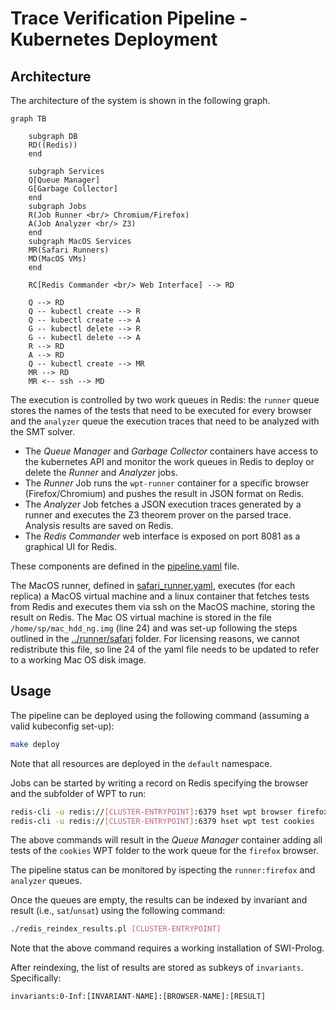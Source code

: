 # Trace Verification Pipeline - Kubernetes Deployment

## Architecture

The architecture of the system is shown in the following graph.

```mermaid
graph TB
    
    subgraph DB
    RD((Redis))
    end

    subgraph Services
    Q[Queue Manager]
    G[Garbage Collector]
    end
    subgraph Jobs
    R(Job Runner <br/> Chromium/Firefox)
    A(Job Analyzer <br/> Z3)
    end
    subgraph MacOS Services
    MR(Safari Runners)
    MD(MacOS VMs)
    end
    
    RC[Redis Commander <br/> Web Interface] --> RD

    Q --> RD
    Q -- kubectl create --> R
    Q -- kubectl create --> A
    G -- kubectl delete --> R
    G -- kubectl delete --> A
    R --> RD
    A --> RD
    Q -- kubectl create --> MR
    MR --> RD
    MR <-- ssh --> MD
```

The execution is controlled by two work queues in Redis: the `runner` queue stores the names of the tests that need to be executed for every browser and the `analyzer` queue the execution traces that need to be analyzed with the SMT solver. 
- The *Queue Manager* and *Garbage Collector* containers have access to the kubernetes API and monitor the work queues in Redis to deploy or delete the *Runner* and *Analyzer* jobs.
- The *Runner* Job runs the `wpt-runner` container for a specific browser (Firefox/Chromium) and pushes the result in JSON format on Redis.
- The *Analyzer* Job fetches a JSON execution traces generated by a runner and executes the Z3 theorem prover on the parsed trace. Analysis results are saved on Redis.
- The *Redis Commander* web interface is exposed on port 8081 as a graphical UI for Redis.

These components are defined in the [pipeline.yaml](pipeline.yaml) file.

The MacOS runner, defined in [safari_runner.yaml](safari_runner.yaml), executes (for each replica) a MacOS virtual machine and a linux container that fetches tests from Redis and executes them via ssh on the MacOS machine, storing the result on Redis. The Mac OS virtual machine is stored in the file `/home/sp/mac_hdd_ng.img` (line 24) and was set-up following the steps outlined in the [../runner/safari](runner/safari) folder. For licensing reasons, we cannot redistribute this file, so line 24 of the yaml file needs to be updated to refer to a working Mac OS disk image.

## Usage

The pipeline can be deployed using the following command (assuming a valid kubeconfig set-up):

```sh
make deploy
```
Note that all resources are deployed in the `default` namespace.


Jobs can be started by writing a record on Redis specifying the browser and the subfolder of WPT to run:
```sh
redis-cli -u redis://[CLUSTER-ENTRYPOINT]:6379 hset wpt browser firefox
redis-cli -u redis://[CLUSTER-ENTRYPOINT]:6379 hset wpt test cookies
```
The above commands will result in the *Queue Manager* container adding all tests of the `cookies` WPT folder to the work queue for the `firefox` browser.

The pipeline status can be monitored by ispecting the `runner:firefox` and `analyzer` queues.

Once the queues are empty, the results can be indexed by invariant and result (i.e., `sat`/`unsat`) using the following command:
```sh
./redis_reindex_results.pl [CLUSTER-ENTRYPOINT]
```
Note that the above command requires a working installation of SWI-Prolog.

After reindexing, the list of results are stored as subkeys of `invariants`. 
Specifically:
```
invariants:0-Inf:[INVARIANT-NAME]:[BROWSER-NAME]:[RESULT]
```
